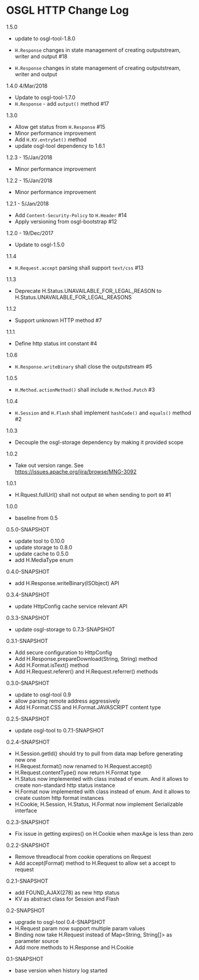 # OSGL HTTP Change Log

1.5.0
* update to osgl-tool-1.8.0
* `H.Response` changes in state management of creating outputstream, writer and output #18

* `H.Response` changes in state management of creating outputstream, writer and output

1.4.0 4/Mar/2018
* Update to osgl-tool-1.7.0
* `H.Response` - add `output()` method #17

1.3.0
* Allow get status from `H.Response` #15
* Minor performance improvement
* Add `H.KV.entrySet()` method
* update osgl-tool dependency to 1.6.1

1.2.3 - 15/Jan/2018
* Minor performance improvement

1.2.2 - 15/Jan/2018
* Minor performance improvement

1.2.1 - 5/Jan/2018
* Add `Content-Security-Policy` to `H.Header` #14
* Apply versioning from osgl-bootstrap #12

1.2.0 - 19/Dec/2017
* Update to osgl-1.5.0

1.1.4
* `H.Request.accept` parsing shall support `text/css` #13

1.1.3
- Deprecate H.Status.UNAVAILABLE_FOR_LEGAL_REASON to H.Status.UNAVAILABLE_FOR_LEGAL_REASONS

1.1.2
- Support unknown HTTP method #7

1.1.1
- Define http status int constant #4

1.0.6
- `H.Response.writeBinary` shall close the outputstream #5

1.0.5
- `H.Method.actionMethod()` shall include `H.Method.Patch` #3

1.0.4
- `H.Session` and `H.Flash` shall implement `hashCode()` and `equals()` method #2

1.0.3
- Decouple the osgl-storage dependency by making it provided scope

1.0.2
- Take out version range. See https://issues.apache.org/jira/browse/MNG-3092

1.0.1
- H.Rquest.fullUrl() shall not output `80` when sending to port `80` #1

1.0.0
- baseline from 0.5

0.5.0-SNAPSHOT
- update tool to 0.10.0
- update storage to 0.8.0
- update cache to 0.5.0
- add H.MediaType enum

0.4.0-SNAPSHOT
- add H.Response.writeBinary(ISObject) API

0.3.4-SNAPSHOT
- update HttpConfig cache service relevant API

0.3.3-SNAPSHOT
- update osgl-storage to 0.7.3-SNAPSHOT

0.3.1-SNAPSHOT
- Add secure configuration to HttpConfig
- Add H.Response.prepareDownload(String, String) method
- Add H.Format.isText() method
- Add H.Request.referer() and H.Request.referrer() methods

0.3.0-SNAPSHOT
- update to osgl-tool 0.9
- allow parsing remote address aggressively
- Add H.Format.CSS and H.Format.JAVASCRIPT content type

0.2.5-SNAPSHOT
- update osgl-tool to 0.7.1-SNAPSHOT

0.2.4-SNAPSHOT
- H.Session.getId() should try to pull from data map before generating new one
- H.Request.format() now renamed to H.Request.accept()
- H.Request.contentType() now return H.Format type
- H.Status now implemented with class instead of enum. And it allows to create non-standard http status instance
- H.Format now implemented with class instead of enum. And it allows to create custom http format instances
- H.Cookie, H.Session, H.Status, H.Format now implement Serializable interface

0.2.3-SNAPSHOT
- Fix issue in getting expires() on H.Cookie when maxAge is less than zero

0.2.2-SNAPSHOT
- Remove threadlocal from cookie operations on Request
- Add accept(Format) method to H.Request to allow set a accept to request

0.2.1-SNAPSHOT
- add FOUND_AJAX(278) as new http status
- KV as abstract class for Session and Flash

0.2-SNAPSHOT
- upgrade to osgl-tool 0.4-SNAPSHOT
- H.Request param now support multiple param values
- Binding now take H.Request instead of Map<String, String[]> as parameter source
- Add more methods to H.Response and H.Cookie

0.1-SNAPSHOT
- base version when history log started
